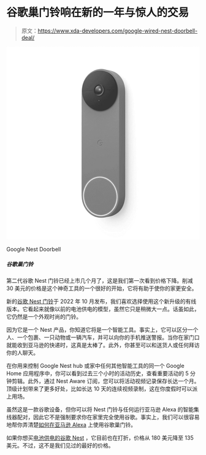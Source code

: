 # 谷歌巢门铃响在新的一年与惊人的交易

> 原文：<https://www.xda-developers.com/google-wired-nest-doorbell-deal/>

 <picture>![Google's doorbell now shares video with Amazon Alexa-powered smart displays, so your smart home can live in perfect harmony.](img/19327fcf34a67dd42b449ad4ba3208eb.png)</picture> 

Google Nest Doorbell

##### 谷歌巢门铃

第二代谷歌 Nest 门铃已经上市几个月了，这是我们第一次看到价格下降。削减 30 美元的价格是这个神奇工具的一个很好的开始，它将有助于使你的家更安全。

新的[谷歌 Nest 门铃](https://www.amazon.com/Google-Nest-Doorbell-Camera-Security/dp/B0BBSLKCWJ/?tag=xda-5rknu1u-20&ascsubtag=UUxdaUeUpU1001649&asc_refurl=https%3A%2F%2Fwww.xda-developers.com%2Fgoogle-wired-nest-doorbell-deal%2F&asc_campaign=Commerce)于 2022 年 10 月发布，我们喜欢选择使用这个新升级的有线版本。它看起来就像以前的电池供电的模型，虽然它只是稍微大一点。话虽如此，它仍然是一个外观时尚的门铃。

因为它是一个 Nest 产品，你知道它将是一个智能工具。事实上，它可以区分一个人、一个包裹、一只动物或一辆汽车，并可以向你的手机推送警报。当你在家门口就能收到亚马逊的快递时，这真是太棒了。此外，你甚至可以和送货人或任何拜访你的人聊天。

在你用来控制 Google Nest hub 或家中任何其他智能工具的同一个 Google Home 应用程序中，你可以看到过去三个小时的活动历史，查看重要活动的 5 分钟剪辑。此外，通过 Nest Aware 订阅，您可以将活动视频记录保存长达一个月。顶级计划带来了更多好处，比如长达 10 天的连续视频录制，这在你度假时可以派上用场。

虽然这是一款谷歌设备，但你可以将 Nest 门铃与任何运行亚马逊 Alexa 的智能集线器配对，因此它不是强制要求你在家里完全使用谷歌。事实上，我们可以很容易地帮你弄清楚[如何在亚马逊 Alexa](https://www.xda-developers.com/google-nest-doorbell-cameras-alexa/) 上使用谷歌巢门铃。

如果你想买[电池供电的谷歌 Nest](https://www.amazon.com/Google-Nest-Doorbell-Camera-Security/dp/B09FCLPLWX/?tag=xda-5rknu1u-20&ascsubtag=UUxdaUeUpU1001649&asc_refurl=https%3A%2F%2Fwww.xda-developers.com%2Fgoogle-wired-nest-doorbell-deal%2F&asc_campaign=Commerce) ，它目前也在打折，价格从 180 美元降至 135 美元。不过，这不是我们见过的最好的价格。